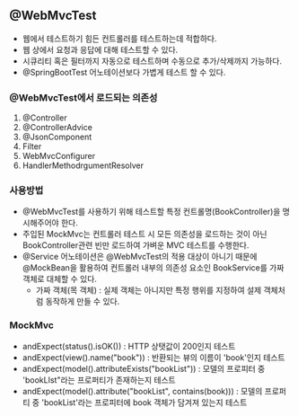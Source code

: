 ## @WebMvcTest

- 웹에서 테스트하기 힘든 컨트롤러를 테스트하는데 적합하다.
- 웹 상에서 요청과 응답에 대해 테스트할 수 있다.
- 시큐리티 혹은 필터까지 자동으로 테스트하며 수동으로 추가/삭제까지 가능하다.
- @SpringBootTest 어노테이션보다 가볍게 테스트 할 수 있다.



### @WebMvcTest에서 로드되는 의존성

1. @Controller
2. @ControllerAdvice
3. @JsonComponent
4. Filter
5. WebMvcConfigurer
6. HandlerMethodrgumentResolver



### 사용방법

- @WebMvcTest를 사용하기 위해 테스트할 특정 컨트롤명(BookController)을 명시해주어야 한다.
- 주입된 MockMvc는 컨트롤러 테스트 시 모든 의존성을 로드하는 것이 아닌 BookController관련 빈만 로드하여 가벼운 MVC 테스트를 수행한다.
- @Service 어노테이션은 @WebMvcTest의 적용 대상이 아니기 때문에 @MockBean을 활용하여 컨트롤러 내부의 의존성 요소인 BookService를 가짜 객체로 대체할 수 있다.
  - 가짜 객체(목 객체) : 실제 객체는 아니지만 특정 행위를 지정하여 설제 객체처럼 동작하게 만들 수 있다.



### MockMvc

- andExpect(status().isOK()) : HTTP 상탯값이 200인지 테스트
- andExpect(view().name("book")) : 반환되는 뷰의 이름이 'book'인지 테스트
- andExpect(model().attributeExists("bookList")) : 모델의 프로피터 중 'bookLIst"라는 프로퍼티가 존재하는지 테스트
- andExpect(model().attribute("bookList", contains(book))) : 모델의 프로퍼티 중 
  'bookList'라는 프로피터에 book 객체가 담겨져 있는지 테스트
